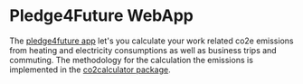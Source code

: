 # Pledge4Future WebApp

The [pledge4future app](https://pledge4future.org) let's you calculate your work related co2e emissions from heating and electricity consumptions as well as business trips and commuting. The methodology for the calculation the emissions is implemented in the [co2calculator package](https://github.com/pledge4future/co2calculator).
